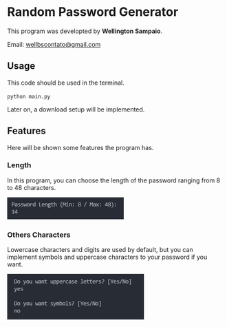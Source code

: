 # Random Password Generator

This program was developted by **Wellington Sampaio**.

Email: wellbscontato@gmail.com

## Usage

This code should be used in the terminal.

`python main.py`

Later on, a download setup will be implemented.

## Features

Here will be shown some features the program has.

### Length

In this program, you can choose the length of the password ranging from 8 to 48 characters.

![Length Screenshot](readme_images/length_screenshot.png)

### Others Characters

Lowercase characters and digits are used by default, but you can implement symbols and uppercase characters to your password if you want.

![Other Characteres Selection](readme_images/chartypes_screenshot.png)
